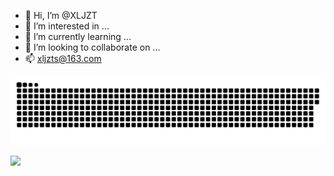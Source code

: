 - 👋 Hi, I’m @XLJZT
- 👀 I’m interested in ...
- 🌱 I’m currently learning ...
- 💞️ I’m looking to collaborate on ...
- 📫 xljzts@163.com

<div align="center">
  <img src="https://raw.githubusercontent.com/Achuan-2/Achuan-2/main/assets/github-contribution-grid-snake.svg" >
</div>

![](https://github-profile-summary-cards.vercel.app/api/cards/profile-details?username=XLJZT&theme=github_dark)
<!---
XLJZT/XLJZT is a ✨ special ✨ repository because its `README.md` (this file) appears on your GitHub profile.
You can click the Preview link to take a look at your changes.
--->
